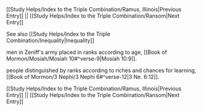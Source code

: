 [[Study Helps/Index to the Triple Combination/Ramus, Illinois|Previous Entry]]  ||  [[Study Helps/Index to the Triple Combination/Ransom|Next Entry]]

 See also [[Study Helps/Index to the Triple Combination/Inequality|Inequality]]

 men in Zeniff's army placed in ranks according to age, [[Book of Mormon/Mosiah/Mosiah 10#^verse-9|Mosiah 10:9]].

 people distinguished by ranks according to riches and chances for learning, [[Book of Mormon/3 Nephi/3 Nephi 6#^verse-12|3 Ne. 6:12]].

[[Study Helps/Index to the Triple Combination/Ramus, Illinois|Previous Entry]]  ||  [[Study Helps/Index to the Triple Combination/Ransom|Next Entry]]